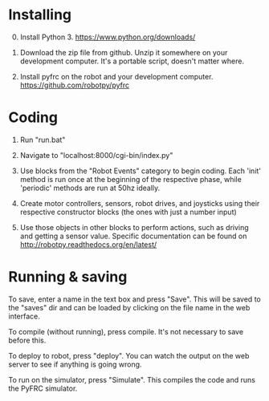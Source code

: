Installing
===
0. Install Python 3. https://www.python.org/downloads/

1. Download the zip file from github. Unzip it somewhere on your development computer. It's a portable script, doesn't matter where.

2. Install pyfrc on the robot and your development computer. https://github.com/robotpy/pyfrc



Coding
===
1. Run "run.bat"

2. Navigate to "localhost:8000/cgi-bin/index.py"

3. Use blocks from the "Robot Events" category to begin coding. Each 'init' method is run once at the beginning of the respective phase, while 'periodic' methods are run at 50hz ideally.

4. Create motor controllers, sensors, robot drives, and joysticks using their respective constructor blocks (the ones with just a number input)

5. Use those objects in other blocks to perform actions, such as driving and getting a sensor value. Specific documentation can be found on http://robotpy.readthedocs.org/en/latest/

Running & saving
===
To save, enter a name in the text box and press "Save". This will be saved to the "saves" dir and can be loaded by clicking on the file name in the web interface.

To compile (without running), press compile. It's not necessary to save before this.

To deploy to robot, press "deploy". You can watch the output on the web server to see if anything is going wrong.

To run on the simulator, press "Simulate". This compiles the code and runs the PyFRC simulator.